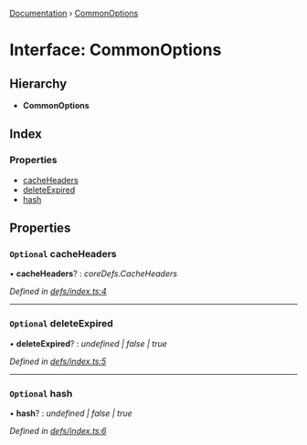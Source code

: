 [Documentation](../README.md) › [CommonOptions](commonoptions.md)

# Interface: CommonOptions

## Hierarchy

* **CommonOptions**

## Index

### Properties

* [cacheHeaders](commonoptions.md#optional-cacheheaders)
* [deleteExpired](commonoptions.md#optional-deleteexpired)
* [hash](commonoptions.md#optional-hash)

## Properties

### `Optional` cacheHeaders

• **cacheHeaders**? : *coreDefs.CacheHeaders*

*Defined in [defs/index.ts:4](https://github.com/badbatch/cachemap/blob/00de699/packages/core-worker/src/defs/index.ts#L4)*

___

### `Optional` deleteExpired

• **deleteExpired**? : *undefined | false | true*

*Defined in [defs/index.ts:5](https://github.com/badbatch/cachemap/blob/00de699/packages/core-worker/src/defs/index.ts#L5)*

___

### `Optional` hash

• **hash**? : *undefined | false | true*

*Defined in [defs/index.ts:6](https://github.com/badbatch/cachemap/blob/00de699/packages/core-worker/src/defs/index.ts#L6)*
